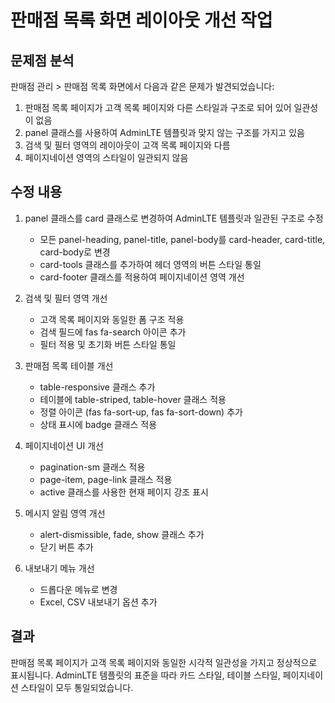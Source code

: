 # 판매점 목록 화면 레이아웃 개선 작업

## 문제점 분석
판매점 관리 > 판매점 목록 화면에서 다음과 같은 문제가 발견되었습니다:
1. 판매점 목록 페이지가 고객 목록 페이지와 다른 스타일과 구조로 되어 있어 일관성이 없음
2. panel 클래스를 사용하여 AdminLTE 템플릿과 맞지 않는 구조를 가지고 있음
3. 검색 및 필터 영역의 레이아웃이 고객 목록 페이지와 다름
4. 페이지네이션 영역의 스타일이 일관되지 않음

## 수정 내용
1. panel 클래스를 card 클래스로 변경하여 AdminLTE 템플릿과 일관된 구조로 수정
   - 모든 panel-heading, panel-title, panel-body를 card-header, card-title, card-body로 변경
   - card-tools 클래스를 추가하여 헤더 영역의 버튼 스타일 통일
   - card-footer 클래스를 적용하여 페이지네이션 영역 개선

2. 검색 및 필터 영역 개선
   - 고객 목록 페이지와 동일한 폼 구조 적용
   - 검색 필드에 fas fa-search 아이콘 추가
   - 필터 적용 및 초기화 버튼 스타일 통일

3. 판매점 목록 테이블 개선
   - table-responsive 클래스 추가
   - 테이블에 table-striped, table-hover 클래스 적용
   - 정렬 아이콘 (fas fa-sort-up, fas fa-sort-down) 추가
   - 상태 표시에 badge 클래스 적용

4. 페이지네이션 UI 개선
   - pagination-sm 클래스 적용
   - page-item, page-link 클래스 적용
   - active 클래스를 사용한 현재 페이지 강조 표시

5. 메시지 알림 영역 개선
   - alert-dismissible, fade, show 클래스 추가
   - 닫기 버튼 추가

6. 내보내기 메뉴 개선
   - 드롭다운 메뉴로 변경
   - Excel, CSV 내보내기 옵션 추가

## 결과
판매점 목록 페이지가 고객 목록 페이지와 동일한 시각적 일관성을 가지고 정상적으로 표시됩니다. AdminLTE 템플릿의 표준을 따라 카드 스타일, 테이블 스타일, 페이지네이션 스타일이 모두 통일되었습니다.
